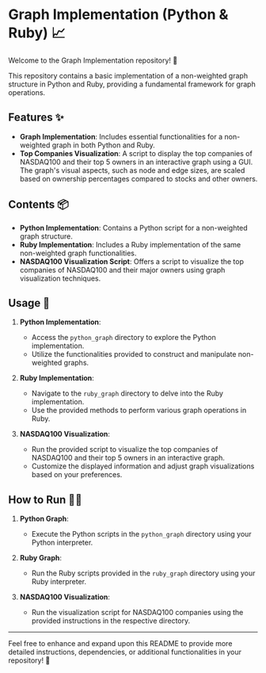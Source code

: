 # Graph Implementation (Python & Ruby) 📈

Welcome to the Graph Implementation repository! 🚀

This repository contains a basic implementation of a non-weighted graph structure in Python and Ruby, providing a fundamental framework for graph operations.

## Features ✨

- **Graph Implementation**: Includes essential functionalities for a non-weighted graph in both Python and Ruby.
- **Top Companies Visualization**: A script to display the top companies of NASDAQ100 and their top 5 owners in an interactive graph using a GUI. The graph's visual aspects, such as node and edge sizes, are scaled based on ownership percentages compared to stocks and other owners.

## Contents 📦

- **Python Implementation**: Contains a Python script for a non-weighted graph structure.
- **Ruby Implementation**: Includes a Ruby implementation of the same non-weighted graph functionalities.
- **NASDAQ100 Visualization Script**: Offers a script to visualize the top companies of NASDAQ100 and their major owners using graph visualization techniques.

## Usage 🚀

1. **Python Implementation**:
    - Access the `python_graph` directory to explore the Python implementation.
    - Utilize the functionalities provided to construct and manipulate non-weighted graphs.

2. **Ruby Implementation**:
    - Navigate to the `ruby_graph` directory to delve into the Ruby implementation.
    - Use the provided methods to perform various graph operations in Ruby.

3. **NASDAQ100 Visualization**:
    - Run the provided script to visualize the top companies of NASDAQ100 and their top 5 owners in an interactive graph.
    - Customize the displayed information and adjust graph visualizations based on your preferences.

## How to Run 🏃‍♂️

1. **Python Graph**:
    - Execute the Python scripts in the `python_graph` directory using your Python interpreter.

2. **Ruby Graph**:
    - Run the Ruby scripts provided in the `ruby_graph` directory using your Ruby interpreter.

3. **NASDAQ100 Visualization**:
    - Run the visualization script for NASDAQ100 companies using the provided instructions in the respective directory.

---

Feel free to enhance and expand upon this README to provide more detailed instructions, dependencies, or additional functionalities in your repository! 🌟
